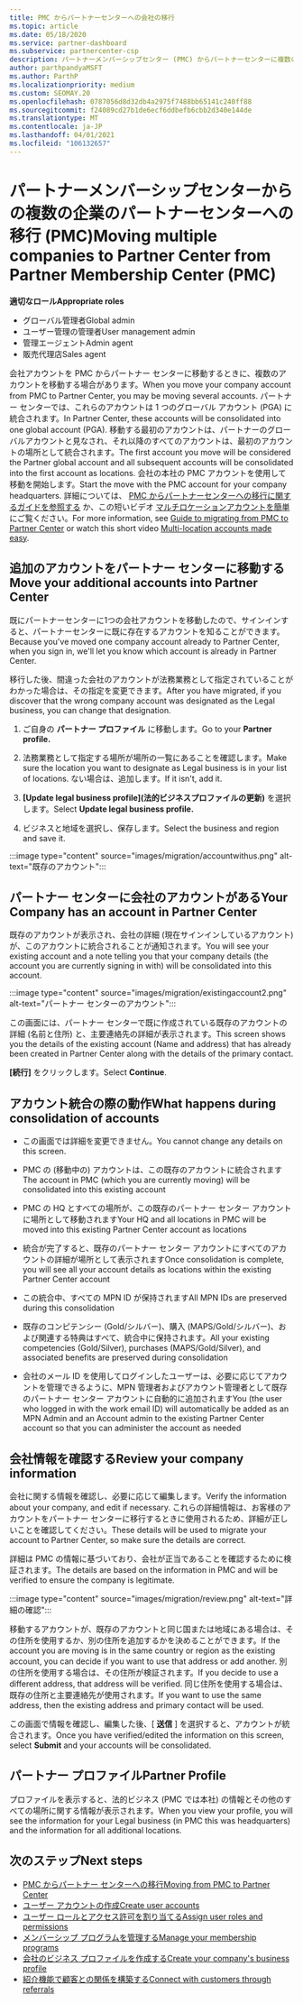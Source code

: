 ```yaml
---
title: PMC からパートナーセンターへの会社の移行
ms.topic: article
ms.date: 05/18/2020
ms.service: partner-dashboard
ms.subservice: partnercenter-csp
description: パートナーメンバーシップセンター (PMC) からパートナーセンターに複数の企業を移行し、パートナーのグローバルアカウントに統合する場合の注意事項。
author: parthpandyaMSFT
ms.author: ParthP
ms.localizationpriority: medium
ms.custom: SEOMAY.20
ms.openlocfilehash: 0787056d8d32db4a2975f7488bb65141c240ff88
ms.sourcegitcommit: f24089cd27b1de6ecf6ddbefb6cbb2d340e144de
ms.translationtype: MT
ms.contentlocale: ja-JP
ms.lasthandoff: 04/01/2021
ms.locfileid: "106132657"
---
```

# <a name="moving-multiple-companies-to-partner-center-from-partner-membership-center-pmc"></a><span data-ttu-id="992e7-103">パートナーメンバーシップセンターからの複数の企業のパートナーセンターへの移行 (PMC)</span><span class="sxs-lookup"><span data-stu-id="992e7-103">Moving multiple companies to Partner Center from Partner Membership Center (PMC)</span></span>

<span data-ttu-id="992e7-104">**適切なロール**</span><span class="sxs-lookup"><span data-stu-id="992e7-104">**Appropriate roles**</span></span>

- <span data-ttu-id="992e7-105">グローバル管理者</span><span class="sxs-lookup"><span data-stu-id="992e7-105">Global admin</span></span>
- <span data-ttu-id="992e7-106">ユーザー管理の管理者</span><span class="sxs-lookup"><span data-stu-id="992e7-106">User management admin</span></span>
- <span data-ttu-id="992e7-107">管理エージェント</span><span class="sxs-lookup"><span data-stu-id="992e7-107">Admin agent</span></span>
- <span data-ttu-id="992e7-108">販売代理店</span><span class="sxs-lookup"><span data-stu-id="992e7-108">Sales agent</span></span>

<span data-ttu-id="992e7-109">会社アカウントを PMC からパートナー センターに移動するときに、複数のアカウントを移動する場合があります。</span><span class="sxs-lookup"><span data-stu-id="992e7-109">When you move your company account from PMC to Partner Center, you may be moving several accounts.</span></span> <span data-ttu-id="992e7-110">パートナー センターでは、これらのアカウントは 1 つのグローバル アカウント (PGA) に統合されます。</span><span class="sxs-lookup"><span data-stu-id="992e7-110">In Partner Center, these accounts will be consolidated into one global account (PGA).</span></span> <span data-ttu-id="992e7-111">移動する最初のアカウントは、パートナーのグローバルアカウントと見なされ、それ以降のすべてのアカウントは、最初のアカウントの場所として統合されます。</span><span class="sxs-lookup"><span data-stu-id="992e7-111">The first account you move will be considered the Partner global account and all subsequent accounts will be consolidated into the first account as locations.</span></span> <span data-ttu-id="992e7-112">会社の本社の PMC アカウントを使用して移動を開始します。</span><span class="sxs-lookup"><span data-stu-id="992e7-112">Start the move with the PMC account for your company headquarters.</span></span> <span data-ttu-id="992e7-113">詳細については、 [PMC からパートナーセンターへの移行に関するガイドを参照する](guide-to-migration.md) か、この短いビデオ [マルチロケーションアカウントを簡単](https://vimeo.com/290335248)にご覧ください。</span><span class="sxs-lookup"><span data-stu-id="992e7-113">For more information, see [Guide to migrating from PMC to Partner Center](guide-to-migration.md) or watch this short video [Multi-location accounts made easy](https://vimeo.com/290335248).</span></span>

## <a name="move-your-additional-accounts-into-partner-center"></a><span data-ttu-id="992e7-114">追加のアカウントをパートナー センターに移動する</span><span class="sxs-lookup"><span data-stu-id="992e7-114">Move your additional accounts into Partner Center</span></span>

<span data-ttu-id="992e7-115">既にパートナーセンターに1つの会社アカウントを移動したので、サインインすると、パートナーセンターに既に存在するアカウントを知ることができます。</span><span class="sxs-lookup"><span data-stu-id="992e7-115">Because you've moved one company account already to Partner Center, when you sign in, we'll let you know which account is already in Partner Center.</span></span>

<span data-ttu-id="992e7-116">移行した後、間違った会社のアカウントが法務業務として指定されていることがわかった場合は、その指定を変更できます。</span><span class="sxs-lookup"><span data-stu-id="992e7-116">After you have migrated, if you discover that the wrong company account was designated as the Legal business, you can change that designation.</span></span>

1. <span data-ttu-id="992e7-117">ご自身の **パートナー プロファイル** に移動します。</span><span class="sxs-lookup"><span data-stu-id="992e7-117">Go to your **Partner profile.**</span></span>

2. <span data-ttu-id="992e7-118">法務業務として指定する場所が場所の一覧にあることを確認します。</span><span class="sxs-lookup"><span data-stu-id="992e7-118">Make sure the location you want to designate as Legal business is in your list of locations.</span></span> <span data-ttu-id="992e7-119">ない場合は、追加します。</span><span class="sxs-lookup"><span data-stu-id="992e7-119">If it isn't, add it.</span></span>

3. <span data-ttu-id="992e7-120">**[Update legal business profile]\(法的ビジネスプロファイルの更新\)** を選択します。</span><span class="sxs-lookup"><span data-stu-id="992e7-120">Select **Update legal business profile.**</span></span>

4. <span data-ttu-id="992e7-121">ビジネスと地域を選択し、保存します。</span><span class="sxs-lookup"><span data-stu-id="992e7-121">Select the business and region and save it.</span></span>

:::image type="content" source="images/migration/accountwithus.png" alt-text="既存のアカウント":::

## <a name="your-company-has-an-account-in-partner-center"></a><span data-ttu-id="992e7-123">パートナー センターに会社のアカウントがある</span><span class="sxs-lookup"><span data-stu-id="992e7-123">Your Company has an account in Partner Center</span></span>

<span data-ttu-id="992e7-124">既存のアカウントが表示され、会社の詳細 (現在サインインしているアカウント) が、このアカウントに統合されることが通知されます。</span><span class="sxs-lookup"><span data-stu-id="992e7-124">You will see your existing account and a note telling you that your company details (the account you are currently signing in with) will be consolidated into this account.</span></span>

:::image type="content" source="images/migration/existingaccount2.png" alt-text="パートナー センターのアカウント":::

<span data-ttu-id="992e7-126">この画面には、パートナー センターで既に作成されている既存のアカウントの詳細 (名前と住所) と、主要連絡先の詳細が表示されます。</span><span class="sxs-lookup"><span data-stu-id="992e7-126">This screen shows you the details of the existing account (Name and address) that has already been created in Partner Center along with the details of the primary contact.</span></span>

<span data-ttu-id="992e7-127">**[続行]** をクリックします。</span><span class="sxs-lookup"><span data-stu-id="992e7-127">Select **Continue**.</span></span>

## <a name="what-happens-during-consolidation-of-accounts"></a><span data-ttu-id="992e7-128">アカウント統合の際の動作</span><span class="sxs-lookup"><span data-stu-id="992e7-128">What happens during consolidation of accounts</span></span>

- <span data-ttu-id="992e7-129">この画面では詳細を変更できません。</span><span class="sxs-lookup"><span data-stu-id="992e7-129">You cannot change any details on this screen.</span></span>

- <span data-ttu-id="992e7-130">PMC の (移動中の) アカウントは、この既存のアカウントに統合されます</span><span class="sxs-lookup"><span data-stu-id="992e7-130">The account in PMC (which you are currently moving) will be consolidated into this existing account</span></span>

- <span data-ttu-id="992e7-131">PMC の HQ とすべての場所が、この既存のパートナー センター アカウントに場所として移動されます</span><span class="sxs-lookup"><span data-stu-id="992e7-131">Your HQ and all locations in PMC will be moved into this existing Partner Center account as locations</span></span>

- <span data-ttu-id="992e7-132">統合が完了すると、既存のパートナー センター アカウントにすべてのアカウントの詳細が場所として表示されます</span><span class="sxs-lookup"><span data-stu-id="992e7-132">Once consolidation is complete, you will see all your account details as locations within the existing Partner Center account</span></span>

- <span data-ttu-id="992e7-133">この統合中、すべての MPN ID が保持されます</span><span class="sxs-lookup"><span data-stu-id="992e7-133">All MPN IDs are preserved during this consolidation</span></span>

- <span data-ttu-id="992e7-134">既存のコンピテンシー (Gold/シルバー)、購入 (MAPS/Gold/シルバー)、および関連する特典はすべて、統合中に保持されます。</span><span class="sxs-lookup"><span data-stu-id="992e7-134">All your existing competencies (Gold/Silver), purchases (MAPS/Gold/Silver), and associated benefits are preserved during consolidation</span></span>

- <span data-ttu-id="992e7-135">会社のメール ID を使用してログインしたユーザーは、必要に応じてアカウントを管理できるように、MPN 管理者およびアカウント管理者として既存のパートナー センター アカウントに自動的に追加されます</span><span class="sxs-lookup"><span data-stu-id="992e7-135">You (the user who logged in with the work email ID) will automatically be added as an MPN Admin and an Account admin to the existing Partner Center account so that you can administer the account as needed</span></span>

## <a name="review-your-company-information"></a><span data-ttu-id="992e7-136">会社情報を確認する</span><span class="sxs-lookup"><span data-stu-id="992e7-136">Review your company information</span></span>

<span data-ttu-id="992e7-137">会社に関する情報を確認し、必要に応じて編集します。</span><span class="sxs-lookup"><span data-stu-id="992e7-137">Verify the information about your company, and edit if necessary.</span></span>  <span data-ttu-id="992e7-138">これらの詳細情報は、お客様のアカウントをパートナー センターに移行するときに使用されるため、詳細が正しいことを確認してください。</span><span class="sxs-lookup"><span data-stu-id="992e7-138">These details will be used to migrate your account to Partner Center, so make sure the details are correct.</span></span>

<span data-ttu-id="992e7-139">詳細は PMC の情報に基づいており、会社が正当であることを確認するために検証されます。</span><span class="sxs-lookup"><span data-stu-id="992e7-139">The details are based on the information in PMC and will be verified to ensure the company is legitimate.</span></span>


:::image type="content" source="images/migration/review.png" alt-text="詳細の確認":::

<span data-ttu-id="992e7-141">移動するアカウントが、既存のアカウントと同じ国または地域にある場合は、その住所を使用するか、別の住所を追加するかを決めることができます。</span><span class="sxs-lookup"><span data-stu-id="992e7-141">If the account you are moving is in the same country or region as the existing account, you can decide if you want to use that address or add another.</span></span> <span data-ttu-id="992e7-142">別の住所を使用する場合は、その住所が検証されます。</span><span class="sxs-lookup"><span data-stu-id="992e7-142">If you decide to use a different address, that address will be verified.</span></span> <span data-ttu-id="992e7-143">同じ住所を使用する場合は、既存の住所と主要連絡先が使用されます。</span><span class="sxs-lookup"><span data-stu-id="992e7-143">If you want to use the same address, then the existing address and primary contact will be used.</span></span>

<span data-ttu-id="992e7-144">この画面で情報を確認し、編集した後、[ **送信** ] を選択すると、アカウントが統合されます。</span><span class="sxs-lookup"><span data-stu-id="992e7-144">Once you have verified/edited the information on this screen, select **Submit** and your accounts will be consolidated.</span></span>

## <a name="partner-profile"></a><span data-ttu-id="992e7-145">パートナー プロファイル</span><span class="sxs-lookup"><span data-stu-id="992e7-145">Partner Profile</span></span>

<span data-ttu-id="992e7-146">プロファイルを表示すると、法的ビジネス (PMC では本社) の情報とその他のすべての場所に関する情報が表示されます。</span><span class="sxs-lookup"><span data-stu-id="992e7-146">When you view your profile, you will see the information for your Legal business (in PMC this was headquarters) and the information for all additional locations.</span></span>

## <a name="next-steps"></a><span data-ttu-id="992e7-147">次のステップ</span><span class="sxs-lookup"><span data-stu-id="992e7-147">Next steps</span></span>

- [<span data-ttu-id="992e7-148">PMC からパートナー センターへの移行</span><span class="sxs-lookup"><span data-stu-id="992e7-148">Moving from PMC to Partner Center</span></span>](move-pmc-pc-map.md)
- [<span data-ttu-id="992e7-149">ユーザー アカウントの作成</span><span class="sxs-lookup"><span data-stu-id="992e7-149">Create user accounts</span></span>](create-user-accounts-and-set-permissions.md)
- [<span data-ttu-id="992e7-150">ユーザー ロールとアクセス許可を割り当てる</span><span class="sxs-lookup"><span data-stu-id="992e7-150">Assign user roles and permissions</span></span>](permissions-overview.md)
- [<span data-ttu-id="992e7-151">メンバーシップ プログラムを管理する</span><span class="sxs-lookup"><span data-stu-id="992e7-151">Manage your membership programs</span></span>](renew-mpn-offers.md)
- [<span data-ttu-id="992e7-152">会社のビジネス プロファイルを作成する</span><span class="sxs-lookup"><span data-stu-id="992e7-152">Create your company's business profile</span></span>](create-a-marketing-profile.md)
- [<span data-ttu-id="992e7-153">紹介機能で顧客との関係を構築する</span><span class="sxs-lookup"><span data-stu-id="992e7-153">Connect with customers through referrals</span></span>](manage-leads.md)
